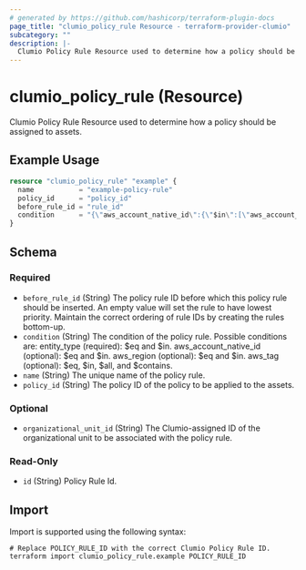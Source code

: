 ```yaml
---
# generated by https://github.com/hashicorp/terraform-plugin-docs
page_title: "clumio_policy_rule Resource - terraform-provider-clumio"
subcategory: ""
description: |-
  Clumio Policy Rule Resource used to determine how a policy should be assigned to assets.
---
```


# clumio_policy_rule (Resource)

Clumio Policy Rule Resource used to determine how a policy should be assigned to assets.

## Example Usage

```terraform
resource "clumio_policy_rule" "example" {
  name           = "example-policy-rule"
  policy_id      = "policy_id"
  before_rule_id = "rule_id"
  condition      = "{\"aws_account_native_id\":{\"$in\":[\"aws_account_id\", \"aws_account_id_2\"]}, \"aws_tag\":{\"$eq\":{\"key\":\"aws_tag_key\", \"value\":\"aws_tag_value\"}}}"
}
```

<!-- schema generated by tfplugindocs -->
## Schema

### Required

- `before_rule_id` (String) The policy rule ID before which this policy rule should be inserted. An empty value will set the rule to have lowest priority. Maintain the correct ordering of rule IDs by creating the rules bottom-up.
- `condition` (String) The condition of the policy rule. Possible conditions are: entity_type (required): $eq and $in. aws_account_native_id (optional): $eq and $in. aws_region (optional): $eq and $in. aws_tag (optional): $eq, $in, $all, and $contains.
- `name` (String) The unique name of the policy rule.
- `policy_id` (String) The policy ID of the policy to be applied to the assets.

### Optional

- `organizational_unit_id` (String) The Clumio-assigned ID of the organizational unit to be associated with the policy rule.

### Read-Only

- `id` (String) Policy Rule Id.

## Import

Import is supported using the following syntax:

```shell
# Replace POLICY_RULE_ID with the correct Clumio Policy Rule ID.
terraform import clumio_policy_rule.example POLICY_RULE_ID
```
